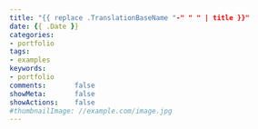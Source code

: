 ```yaml
---
title: "{{ replace .TranslationBaseName "-" " " | title }}"
date: {{ .Date }}
categories:
- portfolio
tags:
- examples
keywords:
- portfolio
comments:       false
showMeta:       false
showActions:    false
#thumbnailImage: //example.com/image.jpg
---
```

